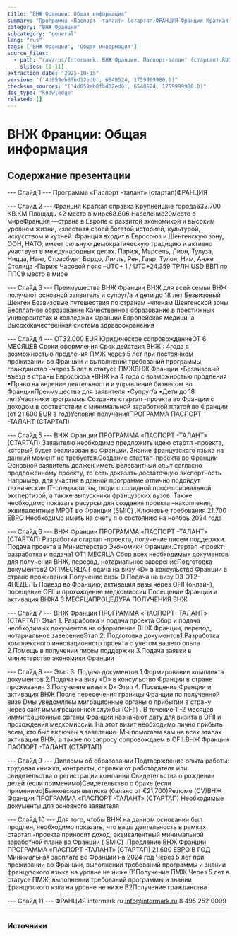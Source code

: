 ```yaml
---
title: "ВНЖ Франции: Общая информация"
summary: "Программа «Паспорт -талант» (стартап)ФРАНЦИЯ Франция Краткая справка"
category: "ВНЖ Франции"
subcategory: "general"
lang: "rus"
tags: ['ВНЖ Франции', 'Общая информация']
source_files:
  - path: "raw/rus/Intermark. ВНЖ Франции. Паспорт-талант (стартап) RUS.pdf"
    slides: [1-11]
extraction_date: "2025-10-15"
version: "('4d059eb8fbd32ed0', 6548524, 1759999980.0)"
checksum_sources: "('4d059eb8fbd32ed0', 6548524, 1759999980.0)"
doc_type: "knowledge"
related: []
---
```


# ВНЖ Франции: Общая информация

## Содержание презентации

--- Слайд 1 ---
Программа «Паспорт -талант» (стартап)ФРАНЦИЯ

--- Слайд 2 ---
Франция
Краткая справка
Крупнейшие города632.700  КВ.КМ
Площадь
42 место в мире68.606
Население20место в миреФранция —страна в Европе с развитой экономикой и высоким уровнем 
жизни, известная своей богатой историей, культурой, искусством и кухней. 
Франция входит в Евросоюз и Шенгенскую зону, ООН, НАТО, имеет сильную 
демократическую традицию и активно участвует в международных делах.
Париж, Марсель, Лион, Тулуза, Ницца, Нант, 
Страсбург, Бордо, Лилль, Рен, Гавр, Тулон, Ним, Анже
Столица -Париж
Часовой пояс –UTC+ 1 / UTC+24.359 ТРЛН USD
ВВП по ППС9 место в мире

--- Слайд 3 ---
Преимущества
ВНЖ Франции
ВНЖ для всей семьи
ВНЖ получают основной заявитель и 
супруг/а и дети до 18 лет 
Безвизовый Шенген
Безвизовые путешествия по странам -членам 
Шенгенской зоны
Бесплатное образование
Качественное образование в престижных университетах и колледжах Франции
Европейская медицина
Высококачественная система здравоохранения

--- Слайд 4 ---
ОТ32.000 EUR
Юридическое сопровождениеОТ 6 МЕСЯЦЕВ
Сроки оформления
Срок действия ВНЖ : 4года с возможностью продления
ПМЖ через 5 лет при постоянном проживании во Франции и выполнений 
требований программы, гражданство –через 5 лет в статусе ПМЖВНЖ Франции
•Безвизовый въезд в страны Евросоюза
•ВНЖ на 4 года с возможностью продления
•Право на ведение деятельности и управление бизнесом 
во ФранцииПреимущества для заявителя
•Супруг/а
•Дети до 18 летУчастники программы
Создание стартап -проекта во Франции с доходом в 
соответствии с минимальной заработной платой во Франции (от 21.600 EUR в год)Условия полученияПРОГРАММА ПАСПОРТ -ТАЛАНТ (СТАРТАП)

--- Слайд 5 ---
ВНЖ Франции
ПРОГРАММА «ПАСПОРТ -ТАЛАНТ» (СТАРТАП)
Заявителю необходимо предложить идею стартп -проекта, который будет 
реализован во Франции. Знание французского языка на данный момент не 
требуется.Создание стартап-проекта во Франции
Основной заявитель должен иметь релевантный опыт согласно 
предложенному проекту, то есть доказать достаточную экспертность . 
Например, для участия в данной программе отлично подойдут технические IT-специалисты, люди с солидной профессиональной экспертизой, а также 
выпускники французских вузов.
Также необходимо показать ресурсы для создания проекта –накопления, 
эквивалентные МРОТ во Франции (SMIC) .Ключевые требования
21.700 ЕВРО
Необходимо иметь на счету п о состоянию на ноябрь 2024 года

--- Слайд 6 ---
ВНЖ Франции
ПРОГРАММА «ПАСПОРТ -ТАЛАНТ» (СТАРТАП)
Разработка стартап -проекта, 
получение писем поддержки.
Подача проекта в Министерство 
Экономики Франции.Стартап -проект: 
разработка и подача1
ОТ1 МЕСЯЦА
Сбор всех необходимых документов для получения ВНЖ, перевод, нотариальное заверениеПодготовка 
документов2
ОТ1МЕСЯЦА
Подача на визу «D» в 
консульство Франции в стране проживания
Получение визы D.Подача на
визу D3
ОТ2-4НЕДЕЛЬ
Приезд во Францию, активация 
визы через OFII (онлайн), 
посещение OFII и прохождение 
медкомиссии Посещение Франции 
и активация ВНЖ4
3 МЕСЯЦАПРОЦЕДУРА ПОЛУЧЕНИЯ ВНЖ

--- Слайд 7 ---
ВНЖ Франции
ПРОГРАММА «ПАСПОРТ -ТАЛАНТ» (СТАРТАП)
Этап 1. Разработка и подача проекта
Сбор и подача необходимых документов на оформление 
ВНЖ Франции, перевод, нотариальное заверениеЭтап 2. Подготовка документов1.Разработка комплексного инновационного проекта с учетом вашего опыта
2.Помощь в получении писем поддержки
3.Подача заявки в министерство экономики Франции

--- Слайд 8 ---
Этап 3. Подача документов
1.Формирование комплекта документов
2.Подача на визу «D» в консульство Франции в стране 
проживания
3.Получение визы « D»
Этап 4. Посещение Франции и активация ВНЖ 
После пересечения границы Франции по полученной визе Dмы 
уведомляем миграционные органы о прибытии в страну через сайт иммиграционной службы  (OFII) .
В течение 1 -2 месяцев иммиграционные органы Франции назначают 
дату для визита в OFII и прохождения медкомиссии. На этот визит 
необходимо лично прибыть всем, кто был включен в заявление.
Мы помогаем вам на всех этапах активации ВНЖ, а также по 
запросу сопровождаем в OFII.ВНЖ Франции
ПАСПОРТ -ТАЛАНТ (СТАРТАП)

--- Слайд 9 ---
Дипломы об образовании
Подтверждение опыта работы: трудовая книжка, контракты,
справки от работодателя или свидетельства о регистрации компании
Свидетельства о рождении детей (если применимо)Свидетельство о браке (если применимо)Банковская выписка (баланс от €21,700)Резюме (CV)ВНЖ Франции
ПРОГРАММА «ПАСПОРТ -ТАЛАНТ» (СТАРТАП)
Необходимые документы для основного заявителя

--- Слайд 10 ---
Для того, чтобы ВНЖ на данном основании был продлен, необходимо 
показать, что ваша деятельность в рамках стартап -проекта приносит доход, 
эквивалентный минимальной заработной плане во Франции ( SMIC) .Продление ВНЖ Франции
ПРОГРАММА «ПАСПОРТ -ТАЛАНТ» (СТАРТАП)
21.600 ЕВРО В ГОД
Минимальная зарплата во Франции на 2024 год
Через 5 лет при проживании во Франции, выполнении требований 
программы и знании французского языка на уровне не ниже B1Получение ПМЖ
Через 5 лет в статусе ПМЖ, выполнении требований программы и знании французского язка на уровне не ниже B2Получение гражданства

--- Слайд 11 ---
ФРАНЦИЯ
intermark.ru info@intermark.ru 8 495 252 0099


---

### Источники
[^src1]: raw/Intermark. ВНЖ Франции. Паспорт-талант (стартап) RUS.pdf → слайды 1–11
